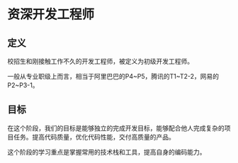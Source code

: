 # 资深开发工程师

## 定义

校招生和刚接触工作不久的开发工程师，被定义为初级开发工程师。

一般从专业职级上而言，相当于阿里巴巴的P4~P5，腾讯的T1~T2-2，网易的P2~P3-1。

## 目标

在这个阶段，我们的目标是能够独立的完成开发目标，能够配合他人完成复杂的项目任务。提高代码质量，优化代码性能，交付高质量的产品。

这个阶段的学习重点是掌握常用的技术栈和工具，提高自身的编码能力。

